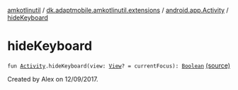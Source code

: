 [amkotlinutil](../../index.md) / [dk.adaptmobile.amkotlinutil.extensions](../index.md) / [android.app.Activity](index.md) / [hideKeyboard](./hide-keyboard.md)

# hideKeyboard

`fun `[`Activity`](https://developer.android.com/reference/android/app/Activity.html)`.hideKeyboard(view: `[`View`](https://developer.android.com/reference/android/view/View.html)`? = currentFocus): `[`Boolean`](https://kotlinlang.org/api/latest/jvm/stdlib/kotlin/-boolean/index.html) [(source)](https://github.com/adaptmobile-organization/amkotlinutil/tree/master/amkotlinutil/amkotlinutil/src/main/java/dk/adaptmobile/amkotlinutil/extensions/ActivityExtensions.kt#L17)

Created by Alex on 12/09/2017.

